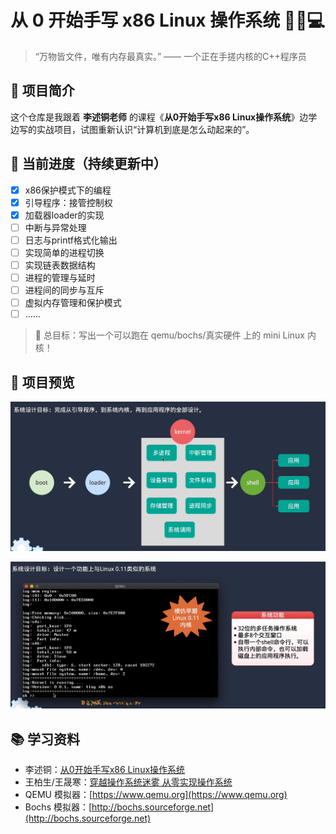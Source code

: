 # 从 0 开始手写 x86 Linux 操作系统 👨‍💻💻

> “万物皆文件，唯有内存最真实。” —— 一个正在手搓内核的C++程序员

## 🧠 项目简介

这个仓库是我跟着 **李述铜老师** 的课程《**从0开始手写x86 Linux操作系统**》边学边写的实战项目，试图重新认识“计算机到底是怎么动起来的”。

## 🚀 当前进度（持续更新中）

- [x] x86保护模式下的编程  
- [x] 引导程序：接管控制权
- [x] 加载器loader的实现
- [ ] 中断与异常处理
- [ ] 日志与printf格式化输出
- [ ] 实现简单的进程切换
- [ ] 实现链表数据结构
- [ ] 进程的管理与延时
- [ ] 进程间的同步与互斥
- [ ] 虚拟内存管理和保护模式
- [ ] ......

> 📌 总目标：写出一个可以跑在 qemu/bochs/真实硬件 上的 mini Linux 内核！

## 📸 项目预览

![系统结构](imgs/01.png)

![运行效果](imgs/02.png)

## 📚 学习资料

- 李述铜：[从0开始手写x86 Linux操作系统](https://www.yuque.com/lishutong-docs/x86os)
- 王柏生/王晟寒：[穿越操作系统迷雾 从零实现操作系统](https://book.douban.com/subject/36560814/)
- QEMU 模拟器：[https://www.qemu.org](https://www.qemu.org)
- Bochs 模拟器：[http://bochs.sourceforge.net](http://bochs.sourceforge.net)